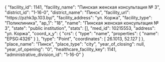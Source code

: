 {
    "facility_id": 1141,
    "facility_name": "Пинская женская консультация № 3",
    "district_id": "1-16-0",
    "district_name": "Пинск",
    "facility_url": "https:\/\/pzhk3p.103.by\/",
    "facility_address": "ул. Коржа",
    "facility_type": "Поликлиника",
    "ap_1": "18",
    "name": "Пинская женская консультация № 3",
    "state": "public institution",
    "stats": [],
    "med_id": 10215553,
    "address": "ул. Коржа",
    "coord_x_y": {
        "crs": {
            "type": "name",
            "properties": {
                "name": "EPSG:4326"
            }
        },
        "type": "Point",
        "coordinates": [
            26.1013,
            52.127
        ]
    },
    "place_name": "Пинск",
    "place_type": "city",
    "year_of_closing": null,
    "year_of_opening": "0",
    "healthcare_facility_key": 1141,
    "administrative_division_id": "1-16-0"
}